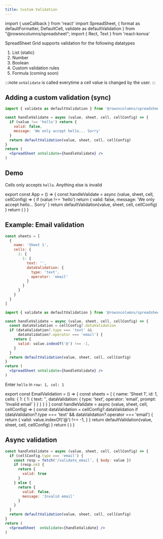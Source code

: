 ```yaml
---
title: Custom Validation
---
```

import { useCallback } from 'react'
import SpreadSheet, { format as defaultFormatter, DefaultCell, validate as defaultValidation } from "@rowsncolumns/spreadsheet";
import { Rect, Text } from 'react-konva'


SpreadSheet Grid supports validation for the following datatypes

1. List (static)
2. Number
3. Boolean
4. Custom validation rules
5. Formula (coming soon)

:::note
`onValidate` is called everytime a cell value is changed by the user.
:::

## Adding a custom validation (sync)

```jsx
import { validate as defaultValidation } from '@rowsncolumns/spreadsheet'

const handleValidate = async (value, sheet, cell, cellConfig) => {
  if (value !== 'hello') return {
    valid: false,
    message: 'We only accept hello... Sorry'
  }
  return defaultValidation(value, sheet, cell, cellConfig)
}
return (
  <SpreadSheet onValidate={handleValidate} />
)
```

## Demo

Cells only accepts `hello`. Anything else is invalid

export const App = () => {
  const handleValidate = async (value, sheet, cell, cellConfig) => {
    if (value !== 'hello') return {
      valid: false,
      message: 'We only accept hello... Sorry'
    }
    return defaultValidation(value, sheet, cell, cellConfig)
  }
  return (
    <SpreadSheet autoFocus={false} onValidate={handleValidate} />
  )
}

<App />

## Example: Email validation

```jsx
const sheets = [
  {
    name: 'Sheet 1',
    cells: {
      1: {
        1: {
          text: '',
          dataValidation: {
            type: 'text',
            operator: 'email'
          }
        }
      }
    }
  }
]

import { validate as defaultValidation } from '@rowsncolumns/spreadsheet'

const handleValidate = async (value, sheet, cell, cellConfig) => {
  const dataValidation = cellConfig?.dataValidation
  if (dataValidation?.type === 'text' &&
      dataValidation?.operator === 'email') {
    return {
      valid: value.indexOf('@') !== -1,
    }
  }
  return defaultValidation(value, sheet, cell, cellConfig)
}
return (
  <SpreadSheet onValidate={handleValidate} />
)
```

Enter `hello` in `row: 1, col: 1`

export const EmailValidation = () => {
  const sheets = [
    {
      name: 'Sheet 1',
      id: 1,
      cells: {
        1: {
          1: {
            text: '',
            dataValidation: {
              type: 'text',
              operator: 'email',
              prompt: 'Invalid email'
            }
          }
        }
      }
    }
  ]
  const handleValidate = async (value, sheet, cell, cellConfig) => {
    const dataValidation = cellConfig?.dataValidation
    if (dataValidation?.type === 'text' &&
        dataValidation?.operator === 'email') {
      return {
        valid: value.indexOf('@') !== -1,
      }
    }
    return defaultValidation(value, sheet, cell, cellConfig)
  }
  return (
    <SpreadSheet autoFocus={false} onValidate={handleValidate} sheets={sheets} />
  )
}

<EmailValidation />

## Async validation

```jsx
const handleValidate = async (value, sheet, cell, cellConfig) => {
  if (cellConfig.type === 'email') {
    const resp = fetch('/validate_email', { body: value })
    if (resp.ok) {
      return {
        valid: true
      }
    } else {
      return {
        valid: false,
        message: 'Invalid email'
      }
    }
  }
  return defaultValidation(value, sheet, cell, cellConfig)
}
return (
  <SpreadSheet  onValidate={handleValidate} />
)
```
